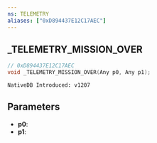 ```yaml
---
ns: TELEMETRY
aliases: ["0xD894437E12C17AEC"]
---
```

## _TELEMETRY_MISSION_OVER

```c
// 0xD894437E12C17AEC
void _TELEMETRY_MISSION_OVER(Any p0, Any p1);
```

```
NativeDB Introduced: v1207
```

## Parameters
* **p0**:
* **p1**:
